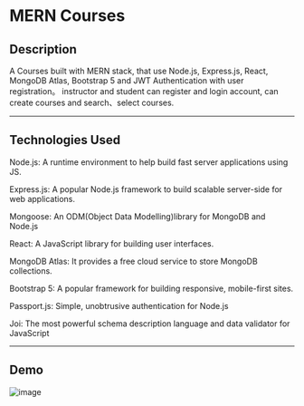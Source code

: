 # MERN Courses

**Description**
---

A Courses built with MERN stack, that use Node.js, Express.js, React, MongoDB Atlas, Bootstrap 5 and JWT Authentication with user registration。 instructor and student can register and login account, can create courses and search、select courses.

---

**Technologies Used**
---
Node.js: A runtime environment to help build fast server applications using JS.

Express.js: A popular Node.js framework to build scalable server-side for web applications.

Mongoose: An ODM(Object Data Modelling)library for MongoDB and Node.js

React: A JavaScript library for building user interfaces.

MongoDB Atlas: It provides a free cloud service to store MongoDB collections.

Bootstrap 5: A popular framework for building responsive, mobile-first sites.

Passport.js: Simple, unobtrusive authentication for Node.js

Joi: The most powerful schema description language and data validator for JavaScript

---

**Demo**
---
![image](https://user-images.githubusercontent.com/75763817/157053624-4ec73f11-7edc-4f26-914e-379a3a12cef9.png)
